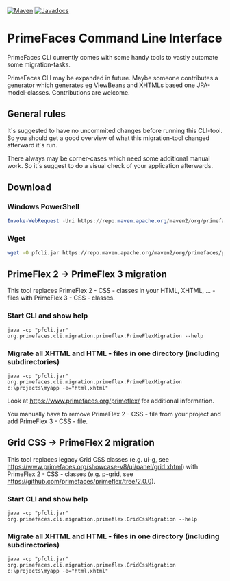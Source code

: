 [![Maven](https://img.shields.io/maven-central/v/org.primefaces/primefaces.svg)](https://repo.maven.apache.org/maven2/org/primefaces/primefaces-cli/)
[![Javadocs](http://javadoc.io/badge/org.primefaces/primefaces-selenium.svg)](http://javadoc.io/doc/org.primefaces/primefaces-cli)

# PrimeFaces Command Line Interface

PrimeFaces CLI currently comes with some handy tools to vastly automate some migration-tasks.

PrimeFaces CLI may be expanded in future. Maybe someone contributes a generator which generates eg ViewBeans and XHTMLs based one JPA-model-classes.
Contributions are welcome.

## General rules

It´s suggested to have no uncommited changes before running this CLI-tool. So you should get a good overview of what this migration-tool changed afterward it´s run.

There always may be corner-cases which need some additional manual work. So it´s suggest to do a visual check of your application afterwards.

## Download

### Windows PowerShell

```powershell
Invoke-WebRequest -Uri https://repo.maven.apache.org/maven2/org/primefaces/primefaces-cli/13.0.0/primefaces-cli-13.0.0.jar -OutFile C:\cli\pfcli.jar
```

### Wget

```bash
wget -O pfcli.jar https://repo.maven.apache.org/maven2/org/primefaces/primefaces-cli/13.0.0/primefaces-cli-13.0.0.jar
```

## PrimeFlex 2 → PrimeFlex 3 migration

This tool replaces PrimeFlex 2 - CSS - classes in your HTML, XHTML, ... - files with PrimeFlex 3 - CSS - classes.

### Start CLI and show help

```shell
java -cp "pfcli.jar" org.primefaces.cli.migration.primeflex.PrimeFlexMigration --help
```

### Migrate all XHTML and HTML - files in one directory (including subdirectories)

```shell
java -cp "pfcli.jar" org.primefaces.cli.migration.primeflex.PrimeFlexMigration c:\projects\myapp -e="html,xhtml"
```

Look at https://www.primefaces.org/primeflex/ for additional information.

You manually have to remove PrimeFlex 2 - CSS - file from your project and add PrimeFlex 3 - CSS - file.

## Grid CSS → PrimeFlex 2 migration

This tool replaces legacy Grid CSS classes (e.g. ui-g, see https://www.primefaces.org/showcase-v8/ui/panel/grid.xhtml) with PrimeFlex 2 - CSS - classes (e.g. p-grid, see https://github.com/primefaces/primeflex/tree/2.0.0).

### Start CLI and show help

```shell
java -cp "pfcli.jar" org.primefaces.cli.migration.primeflex.GridCssMigration --help
```

### Migrate all XHTML and HTML - files in one directory (including subdirectories)

```shell
java -cp "pfcli.jar" org.primefaces.cli.migration.primeflex.GridCssMigration c:\projects\myapp -e="html,xhtml"
```
